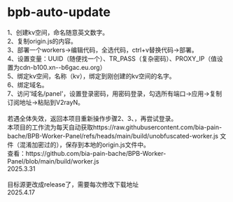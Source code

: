 # bpb-auto-update
<p>
1、创建kv空间，命名随意英文数字。<br>
2、复制origin.js的内容。<br>
3、部署一个workers→编辑代码，全选代码，ctrl+v替换代码→部署。<br>
4、设置变量：UUID（随便找一个）、TR_PASS（复杂密码）、PROXY_IP（值设置为cdn-b100.xn--b6gac.eu.org）<br>
5、绑定kv空间，名称（kv），绑定到刚创建的kv空间的名字。<br>
6、绑定域名。<br>
7、访问'域名/panel'，设置登录密码，用密码登录，勾选所有端口→应用→复制订阅地址→粘贴到V2rayN。<br>
<br>
若遇全体失效，返回本项目重新操作步骤2、3、，再尝试登录。<br>
本项目的工作流为每天自动获取https://raw.githubusercontent.com/bia-pain-bache/BPB-Worker-Panel/refs/heads/main/build/unobfuscated-worker.js 文件（混淆加密过的），保存到本地的origin.js文件中。<br>
查看：https://github.com/bia-pain-bache/BPB-Worker-Panel/blob/main/build/worker.js<br>
2025.3.31<br>
<br>
  目标源更改成release了，需要每次修改下载地址<br>
  2025.4.17<br>
</p>
